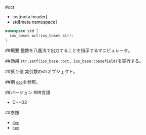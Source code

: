 #oct
* ios[meta header]
* std[meta namespace]

```cpp
namespace std {
  ios_base& oct(ios_base& str);
}
```

##概要
整数を八進法で出力することを指示するマニピュレータ。

##効果
`str.setf(ios_base::oct, ios_base::basefield)`を実行する。

##戻り値
実引数のstrオブジェクト。

##例
[`dec`](./dec.md)を参照。

##バージョン
###言語
- C++03

##参照
- [`dec`](./dec.md)
- [`hex`](./hex.md)
